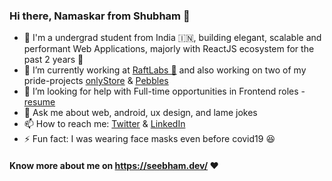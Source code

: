 ### Hi there, Namaskar from Shubham 👋

- 👦 I'm a undergrad student from India 🇮🇳, building elegant, scalable and performant Web Applications, majorly with ReactJS ecosystem for the past 2 years 🚀
- 🔭 I’m currently working at [RaftLabs 🛶](https://raftlabs.co) and also working on two of my pride-projects [onlyStore](https://github.com/KND-Devsnest/onlystore) & [Pebbles](https://github.com/seebham/pebbles-app) <!-- Next line: 🌱 I’m currently exploring NodeJS 🚀 -->
- 🤔 I’m looking for help with Full-time opportunities in Frontend roles - [resume](https://drive.google.com/file/d/1RYEmPxoYqAVFIDP1CB0iFDci5cJdIzTM/view)
- 💬 Ask me about web, android, ux design, and lame jokes
- 📫 How to reach me: [Twitter](https://twitter.com/seebhams) & [LinkedIn](https://www.linkedin.com/in/seebham/)
- ⚡ Fun fact: I was wearing face masks even before covid19 😆
#### Know more about me on https://seebham.dev/ ❤️
